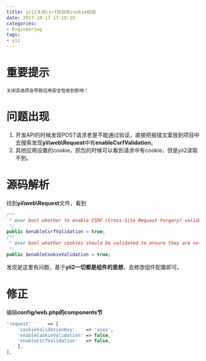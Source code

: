 ```yaml
---
title: yii2关闭csrf校验和cookie校验
date: 2017-10-17 17:19:19
categories:
- Engineering
tags:
- yii
---
```

# 重要提示
```
关闭该选项会导致应用安全性收到影响！
```

# 问题出现
1. 开发API的时候发现POST请求老是不能通过验证，直接把报错文案放到项目中去搜索发现**yii\web\Request**中有**enableCsrfValidation**。
2. 其他应用设置的cookie，抓包的时候可以看到请求中有cookie，但是yii2读取不到。

# 源码解析
找到**yii\web\Request**文件，看到
```php
/**
 * @var bool whether to enable CSRF (Cross-Site Request Forgery) validation. Defaults to true.
 */
public $enableCsrfValidation = true;
/**
 * @var bool whether cookies should be validated to ensure they are not tampered. Defaults to true.
 */
public $enableCookieValidation = true;
```
发现是这里有问题，基于**yii2一切都是组件的思想**，去修改组件配置即可。

# 修正
编辑**config/web.php的components节**
```php
'request'      => [
    'cookieValidationKey'    => 'xxxx',
    'enableCookieValidation' => false,
    'enableCsrfValidation'   => false,
    ],
],
```